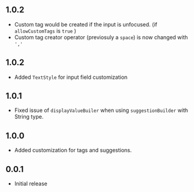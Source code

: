 ## 1.0.2
* Custom tag would be created if the input is unfocused. (if `allowCustomTags` is `true` )
* Custom tag creator operator (previosuly a `space`) is now changed with `','`

## 1.0.2
* Added `TextStyle` for input field customization

## 1.0.1
* Fixed issue of `displayValueBuiler` when using `suggestionBuilder` with String type.

## 1.0.0
* Added customization for tags and suggestions.

## 0.0.1
* Initial release
